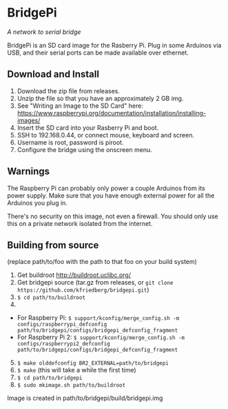 # BridgePi
*A network to serial bridge*

BridgePi is an SD card image for the Rasberry Pi.  Plug in some Arduinos via USB, and their serial ports can be made available over ethernet.

## Download and Install
1. Download the zip file from releases.
2. Unzip the file so that you have an approximately 2 GB img.
2. See "Writing an Image to the SD Card" here: https://www.raspberrypi.org/documentation/installation/installing-images/
3. Insert the SD card into your Rasberry Pi and boot.
4. SSH to 192.168.0.44, or connect mouse, keyboard and screen.
5. Username is root, password is piroot.
6. Configure the bridge using the onscreen menu.

## Warnings
The Raspberry Pi can probably only power a couple Arduinos from its power supply.  Make sure that you have enough external power for all the Arduinos you plug in.

There's no security on this image, not even a firewall.  You should only use this on a private network isolated from the internet.

## Building from source

(replace path/to/foo with the path to that foo on your build system)

1. Get buildroot http://buildroot.uclibc.org/
2. Get bridgepi source (tar.gz from releases, or `git clone https://github.com/kfriedberg/bridgepi.git`)
3. `$ cd path/to/buildroot`
4. 
 * For Raspberry Pi: `$ support/kconfig/merge_config.sh -m configs/raspberrypi_defconfig path/to/bridgepi/configs/bridgepi_defconfig_fragment`
 * For Raspberry Pi 2: `$ support/kconfig/merge_config.sh -m configs/raspberrypi2_defconfig path/to/bridgepi/configs/bridgepi_defconfig_fragment`
5. `$ make olddefconfig BR2_EXTERNAL=path/to/bridgepi` 
6. `$ make` (this will take a while the first time)
7. `$ cd path/to/bridgepi`
8. `$ sudo mkimage.sh path/to/buildroot`

Image is created in path/to/bridgepi/build/bridgepi.img